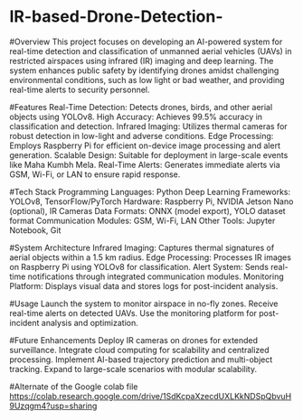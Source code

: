 # IR-based-Drone-Detection-
#Overview
This project focuses on developing an AI-powered system for real-time detection and classification of unmanned aerial vehicles (UAVs) in restricted airspaces using infrared (IR) imaging and deep learning. The system enhances public safety by identifying drones amidst challenging environmental conditions, such as low light or bad weather, and providing real-time alerts to security personnel.


#Features
Real-Time Detection: Detects drones, birds, and other aerial objects using YOLOv8.
High Accuracy: Achieves 99.5% accuracy in classification and detection.
Infrared Imaging: Utilizes thermal cameras for robust detection in low-light and adverse conditions.
Edge Processing: Employs Raspberry Pi for efficient on-device image processing and alert generation.
Scalable Design: Suitable for deployment in large-scale events like Maha Kumbh Mela.
Real-Time Alerts: Generates immediate alerts via GSM, Wi-Fi, or LAN to ensure rapid response.


#Tech Stack
Programming Languages: Python
Deep Learning Frameworks: YOLOv8, TensorFlow/PyTorch
Hardware: Raspberry Pi, NVIDIA Jetson Nano (optional), IR Cameras
Data Formats: ONNX (model export), YOLO dataset format
Communication Modules: GSM, Wi-Fi, LAN
Other Tools: Jupyter Notebook, Git


#System Architecture
Infrared Imaging: Captures thermal signatures of aerial objects within a 1.5 km radius.
Edge Processing: Processes IR images on Raspberry Pi using YOLOv8 for classification.
Alert System: Sends real-time notifications through integrated communication modules.
Monitoring Platform: Displays visual data and stores logs for post-incident analysis.


#Usage
Launch the system to monitor airspace in no-fly zones.
Receive real-time alerts on detected UAVs.
Use the monitoring platform for post-incident analysis and optimization.


#Future Enhancements
Deploy IR cameras on drones for extended surveillance.
Integrate cloud computing for scalability and centralized processing.
Implement AI-based trajectory prediction and multi-object tracking.
Expand to large-scale scenarios with modular scalability.

#Alternate of the Google colab file
https://colab.research.google.com/drive/1SdKcpaXzecdUXLKkNDSpQbvuH9Uzqgm4?usp=sharing


